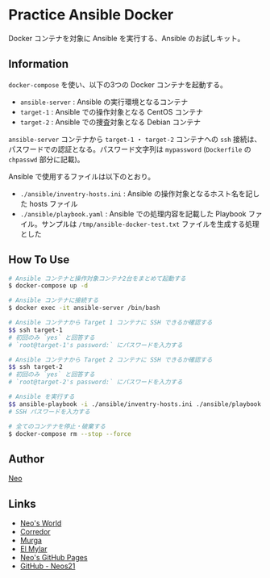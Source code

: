 # Practice Ansible Docker

Docker コンテナを対象に Ansible を実行する、Ansible のお試しキット。


## Information

`docker-compose` を使い、以下の3つの Docker コンテナを起動する。

- `ansible-server` : Ansible の実行環境となるコンテナ
- `target-1` : Ansible での操作対象となる CentOS コンテナ
- `target-2` : Ansible での捜査対象となる Debian コンテナ

`ansible-server` コンテナから `target-1` ・ `target-2` コンテナへの `ssh` 接続は、パスワードでの認証となる。パスワード文字列は `mypassword` (`Dockerfile` の `chpasswd` 部分に記載)。

Ansible で使用するファイルは以下のとおり。

- `./ansible/inventry-hosts.ini` : Ansible の操作対象となるホスト名を記した hosts ファイル
- `./ansible/playbook.yaml` : Ansible での処理内容を記載した Playbook ファイル。サンプルは `/tmp/ansible-docker-test.txt` ファイルを生成する処理とした


## How To Use

```sh
# Ansible コンテナと操作対象コンテナ2台をまとめて起動する
$ docker-compose up -d

# Ansible コンテナに接続する
$ docker exec -it ansible-server /bin/bash

# Ansible コンテナから Target 1 コンテナに SSH できるか確認する
$$ ssh target-1
# 初回のみ `yes` と回答する
# `root@target-1's password:` にパスワードを入力する

# Ansible コンテナから Target 2 コンテナに SSH できるか確認する
$$ ssh target-2
# 初回のみ `yes` と回答する
# `root@target-2's password:` にパスワードを入力する

# Ansible を実行する
$$ ansible-playbook -i ./ansible/inventry-hosts.ini ./ansible/playbook.yaml --ask-pass
# SSH パスワードを入力する

# 全てのコンテナを停止・破棄する
$ docker-compose rm --stop --force
```


## Author

[Neo](http://neo.s21.xrea.com/)


## Links

- [Neo's World](http://neo.s21.xrea.com/)
- [Corredor](https://neos21.hatenablog.com/)
- [Murga](https://neos21.hatenablog.jp/)
- [El Mylar](https://neos21.hateblo.jp/)
- [Neo's GitHub Pages](https://neos21.github.io/)
- [GitHub - Neos21](https://github.com/Neos21/)
